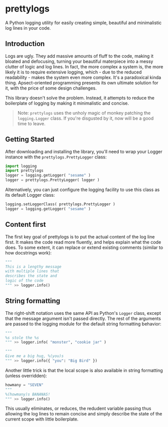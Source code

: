 prettylogs
==========
A Python logging utility for easily creating simple, beautiful and minimalistic 
log lines in your code.

Introduction
------------
Logs are ugly. They add massive amounts of fluff to the code, making it bloated 
and defocusing, turning your beautiful materpiece into a messy clutter of logic 
and log lines. In fact, the more complex a system is, the more likely it is to 
require extensive logging, which - due to the reduced readability - makes the 
system even more complex. It's a paradoxical kinda thing. Apsect-oriented 
programming presents its own ultimate solution for it, with the price of some 
design challenges.

This library doesn't solve the problem. Instead, it attempts to reduce the 
boilerplate of logging by making it minimalistic and concise.

> Note: `prettylogs` uses the unholy magic of monkey patching the 
`logging.Logger` class. If you're disgusted by it, now will be a good time to
leave.

Getting Started
---------------
After downloading and installing the library, you'll need to wrap your Logger 
instance with the `prettylogs.PrettyLogger` class:
```python
import logging
import prettylogs
logger = logging.getLogger( "sesame" )
logger = prettylogs.PrettyLogger( logger )
```

Alternatively, you can just configure the logging facility to use this class as 
its default Logger class:
```python
logging.setLoggerClass( prettylogs.PrettyLogger )
logger = logging.getLogger( "sesame" )
```

Content first
-------------
The first key goal of prettylogs is to put the actual content of the log line 
first. It makes the code read more fluently, and helps explain what the code 
does. To some extent, it can replace or extend existing comments (similar to how
docstrings work):

```python
"""
This is a lengthy message
with multiple lines that
describes the state and 
logic of the code
""" >> logger.info()
```

String formatting
-----------------
The right-shift notation uses the same API as Python's `Logger` class, except 
that the message argument isn't passed directly. The rest of the arguments are 
passed to the logging module for the default string formatting behavior:

```python
"""
%s stole the %s
""" >> logger.info( "monster", "cookie jar" )

"""
Give me a big hug, %(you)s
""" >> logger.info({ "you": "Big Bird" })
```

Another little trick is that the local scope is also available in string 
formatting (unless overridden):

```python
howmany = "SEVEN"
"""
%(howmany)s BANANAS!
""" >> logger.info()
```

This usually eliminates, or reduces, the redudent variable passing thus allowing
the log lines to remain concise and simply describe the state of the current 
scope with little boilerplate.
